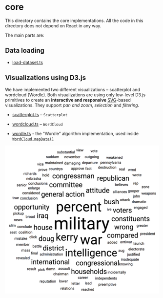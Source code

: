 # core

This directory contains the core implementations. All the code in this directory does not depend on React in any way.

The main parts are:


## Data loading

* [load-dataset.ts](./load-dataset.ts)


## Visualizations using D3.js

We have implemented two different visualizations – scatterplot and wordcloud (Wordle).
Both visualizations are using only low-level D3.js primitives to create an **interactive and responsive** [SVG]-based
visualizations. They support _pan and zoom_, _selection_ and _filtering_.

* [scatterplot.ts](./scatterplot.ts) – `Scatterplot`
* [wordcloud.ts](./wordcloud.ts) – `WordCloud`

* [wordle.ts](./wordle.ts) - the “Wordle” algorithm implementation,
  used inside [`WordCloud.mapData()`](./wordcloud.ts#L169-L200)

<p align="center">
  <img
    alt="A wordcloud generated by our wordcloud/Wordle algorithm implementation"
    title="A wordcloud generated by our wordcloud/Wordle algorithm implementation"
    src="../../docs/wordcloud-kos-doc-0.png"
    width="600"
  />
</p>


<!-- links references -->

[SVG]: https://developer.mozilla.org/en-US/docs/Web/SVG
